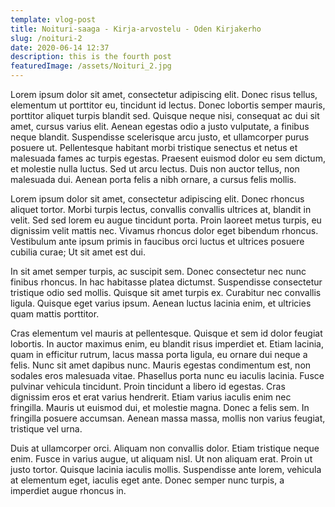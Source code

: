 ```yaml
---
template: vlog-post
title: Noituri-saaga - Kirja-arvostelu - Oden Kirjakerho
slug: /noituri-2
date: 2020-06-14 12:37
description: this is the fourth post
featuredImage: /assets/Noituri_2.jpg
---
```

Lorem ipsum dolor sit amet, consectetur adipiscing elit. Donec risus tellus, elementum ut porttitor eu, tincidunt id lectus. Donec lobortis semper mauris, porttitor aliquet turpis blandit sed. Quisque neque nisi, consequat ac dui sit amet, cursus varius elit. Aenean egestas odio a justo vulputate, a finibus neque blandit. Suspendisse scelerisque arcu justo, et ullamcorper purus posuere ut. Pellentesque habitant morbi tristique senectus et netus et malesuada fames ac turpis egestas. Praesent euismod dolor eu sem dictum, et molestie nulla luctus. Sed ut arcu lectus. Duis non auctor tellus, non malesuada dui. Aenean porta felis a nibh ornare, a cursus felis mollis.

Lorem ipsum dolor sit amet, consectetur adipiscing elit. Donec rhoncus aliquet tortor. Morbi turpis lectus, convallis convallis ultrices at, blandit in velit. Sed sed lorem eu augue tincidunt porta. Proin laoreet metus turpis, eu dignissim velit mattis nec. Vivamus rhoncus dolor eget bibendum rhoncus. Vestibulum ante ipsum primis in faucibus orci luctus et ultrices posuere cubilia curae; Ut sit amet est dui.

In sit amet semper turpis, ac suscipit sem. Donec consectetur nec nunc finibus rhoncus. In hac habitasse platea dictumst. Suspendisse consectetur tristique odio sed mollis. Quisque sit amet turpis ex. Curabitur nec convallis ligula. Quisque eget varius ipsum. Aenean luctus lacinia enim, et ultricies quam mattis porttitor.

Cras elementum vel mauris at pellentesque. Quisque et sem id dolor feugiat lobortis. In auctor maximus enim, eu blandit risus imperdiet et. Etiam lacinia, quam in efficitur rutrum, lacus massa porta ligula, eu ornare dui neque a felis. Nunc sit amet dapibus nunc. Mauris egestas condimentum est, non sodales eros malesuada vitae. Phasellus porta nunc eu iaculis lacinia. Fusce pulvinar vehicula tincidunt. Proin tincidunt a libero id egestas. Cras dignissim eros et erat varius hendrerit. Etiam varius iaculis enim nec fringilla. Mauris ut euismod dui, et molestie magna. Donec a felis sem. In fringilla posuere accumsan. Aenean massa massa, mollis non varius feugiat, tristique vel urna.

Duis at ullamcorper orci. Aliquam non convallis dolor. Etiam tristique neque enim. Fusce in varius augue, ut aliquam nisl. Ut non aliquam erat. Proin ut justo tortor. Quisque lacinia iaculis mollis. Suspendisse ante lorem, vehicula at elementum eget, iaculis eget ante. Donec semper nunc turpis, a imperdiet augue rhoncus in.